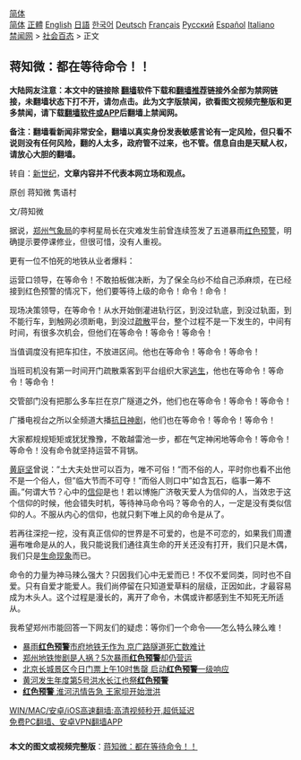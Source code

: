  <!-- 面包屑导航 --> <div class="breadcrumb"><!-- GTranslate: https://gtranslate.io/ -->  <div class="switcher notranslate">  <div class="selected">  <a href="#" onclick="return false;"> 简体</a>  </div>  <div class="option">  <a href="https://www.bannedbook.org" onclick="doGTranslate('zh-CN|zh-CN');jQuery('div.switcher div.selected a').html(jQuery(this).html());return false;" title="简体中文" class="nturl selected"> 简体</a>  <a href="https://www.bannedbook.org/zh-tw/" onclick="doGTranslate('zh-CN|zh-TW');jQuery('div.switcher div.selected a').html(jQuery(this).html());return false;" title="繁體中文" class="nturl"> 正體</a>  <a href="https://www.bannedbook.org/en/" onclick="doGTranslate('zh-CN|en');jQuery('div.switcher div.selected a').html(jQuery(this).html());return false;" title="English" class="nturl"> English</a>  <a href="https://www.bannedbook.org/ja/" onclick="doGTranslate('zh-CN|ja');jQuery('div.switcher div.selected a').html(jQuery(this).html());return false;" title="日本語" class="nturl"> 日語</a>  <a href="https://www.bannedbook.org/ko/" onclick="doGTranslate('zh-CN|ko');jQuery('div.switcher div.selected a').html(jQuery(this).html());return false;" title="한국어" class="nturl"> 한국어</a>  <a href="https://www.bannedbook.org/de/" onclick="doGTranslate('zh-CN|de');jQuery('div.switcher div.selected a').html(jQuery(this).html());return false;" title="Deutsch" class="nturl"> Deutsch</a>  <a href="https://www.bannedbook.org/fr/" onclick="doGTranslate('zh-CN|fr');jQuery('div.switcher div.selected a').html(jQuery(this).html());return false;" title="Français" class="nturl"> Français</a>  <a href="https://www.bannedbook.org/ru/" onclick="doGTranslate('zh-CN|ru');jQuery('div.switcher div.selected a').html(jQuery(this).html());return false;" title="Русский" class="nturl"> Русский</a>  <a href="https://www.bannedbook.org/es/" onclick="doGTranslate('zh-CN|es');jQuery('div.switcher div.selected a').html(jQuery(this).html());return false;" title="Español" class="nturl"> Español</a>  <a href="https://www.bannedbook.org/it/" onclick="doGTranslate('zh-CN|it');jQuery('div.switcher div.selected a').html(jQuery(this).html());return false;" title="Italiano" class="nturl"> Italiano</a>  </div>  </div>      <div class='breadcrumb-sub'><!-- Breadcrumb NavXT 6.3.0 --> <a href="https://www.bannedbook.org/" class="home">禁闻网</a> &gt; <a href="https://www.bannedbook.org/bnews/baitai/" class="category">社会百态</a> &gt; 正文</div></div><h2>蒋知微：都在等待命令！！</h2> <p class="notice"><b>大陆网友注意：本文中的链接除 <a href="https://github.com/bannedbook/fanqiang" >翻墙</a>软件下载和<a href="https://github.com/killgcd/justmysocks/blob/master/README.md">翻墙推荐</a>链接外全部为禁网链接，未翻墙状态下打不开，请勿点击。此为文字版禁闻，欲看图文视频完整版和更多禁闻，请下载<a href="https://github.com/bannedbook/fanqiang">翻墙软件或APP</a>后翻墙上禁闻网。</p><p>备注：翻墙看新闻非常安全，翻墙以真实身份发表敏感言论有一定风险，但只看不说则没有任何风险，翻的人太多，政府管不过来，也不管。信息自由是天赋人权，请放心大胆的翻墙。</b></p>  <div class="entry"> <p>转自：<a href="https://www.bannedbook.org/bnews/tag/%e6%96%b0%e4%b8%96%e7%ba%aa/" class="st_tag internal_tag" rel="tag" title="标签 新世纪 下的日志">新世纪</a>，<strong>文章内容并不代表本网立场和观点。</strong></p> <p>原创&#160;蒋知微 隽语村</p> <p>文/蒋知微</p> <p>据说&#65292;<a href="https://www.bannedbook.org/bnews/tag/%e9%83%91%e5%b7%9e/" class="st_tag internal_tag" rel="tag" title="标签 郑州 下的日志">郑州</a><a href="https://www.bannedbook.org/bnews/tag/%E6%B0%94%E8%B1%A1%E5%B1%80/" class="st_tag internal_tag" rel="tag" title="标签 气象局 下的日志">气象局</a>的李柯星局长在灾难发生前曾连续签发了五道暴雨<a href="https://www.bannedbook.org/bnews/tag/%E7%BA%A2%E8%89%B2%E9%A2%84%E8%AD%A6/" class="st_tag internal_tag" rel="tag" title="标签 红色预警 下的日志">红色预警</a>&#65292;明确提示要停课修业&#65292;但很可惜&#65292;没有人重视&#12290;</p>  <p>更有一位不怕死的地铁从业者爆料&#65306;</p> <p>运营口领导&#65292;在等命令&#65281;不敢拍板做决断&#65292;为了保全乌纱不给自己添麻烦&#65292;在已经接到红色预警的情况下&#65292;他们要等待上级的命令&#65281;命令&#65281;命令&#65281;</p> <p>现场决策领导&#65292;在等命令&#65281;从水开始倒灌进轨行区&#65292;到没过轨底&#65292;到没过轨面&#65292;到不能行车&#65292;到触网必须断电&#65292;到没过<a href="https://www.bannedbook.org/bnews/tag/%E7%96%8F%E6%95%A3/" class="st_tag internal_tag" rel="tag" title="标签 疏散 下的日志">疏散</a>平台&#65292;整个过程不是一下发生的&#65292;中间有时间&#65292;有很多次机会&#65292;但他们在等命令&#65281;等命令&#65281;等命令&#65281;</p> <p>当值调度没有把车扣住&#65292;不放进区间&#12290;他也在等命令&#65281;等命令&#65281;等命令&#65281;</p>  <p>当班司机没有第一时间开门疏散乘客到平台组织大家<span class='wp_keywordlink'><a href="https://www.bannedbook.org/forum5/topic38.html" title="劫难逃生有秘诀" target="_blank">逃生</a></span>&#65292;他也在等命令&#65281;等命令&#65281;等命令&#65281;</p> <p>交管部门没有把那么多车拦在京广隧道之外&#65292;他们也在等命令&#65281;等命令&#65281;等命令&#65281;</p> <p>广播电视台之所以全频道大播<a href="https://www.bannedbook.org/bnews/tag/%E6%8A%97%E6%97%A5%E7%A5%9E%E5%89%A7/" class="st_tag internal_tag" rel="tag" title="标签 抗日神剧 下的日志">抗日神剧</a>&#65292;他们也在等命令&#65281;等命令&#65281;等命令&#65281;</p> <p>大家都规规矩矩或犹犹豫豫&#65292;不敢越雷池一步&#65292;都在气定神闲地等命令&#65281;等命令&#65281;等命令&#65281;没有命令就坚持运营不背锅&#12290;</p>  <p><a href="https://www.bannedbook.org/bnews/tag/%E9%BB%84%E5%BA%AD%E5%9D%9A/" class="st_tag internal_tag" rel="tag" title="标签 黄庭坚 下的日志">黄庭坚</a>曾说&#65306;&#8221;土大夫处世可以百为&#65292;唯不可俗&#65281;&#8221;而不俗的人&#65292;平时你也看不出他不是一个俗人&#65292;但&#8221;临大节而不可夺&#65281;&#8221;而俗人则口中&#8221;如含瓦石&#65292;临事一筹不画&#12290;&#8221;何谓大节&#65311;心中的<a href="https://www.bannedbook.org/bnews/tag/%e4%bf%a1%e4%bb%b0/" class="st_tag internal_tag" rel="tag" title="标签 信仰 下的日志">信仰</a>是也&#65281;若以博施广济敬天爱人为信仰的人&#65292;当效忠于这个信仰的时候&#65292;他会错失时机&#65292;等待神马命令吗&#65311;等命令的人&#65292;一定是没有类似信仰的人&#12290;不服从内心的信仰&#65292;也就只剩下唯上风的命令是从了&#12290;</p> <p>若再往深挖一挖&#65292;没有真正信仰的世界是不可爱的&#65292;也是不可恋的&#65292;如果我们周遭遍布唯命是从的人&#65292;我只能说我们通往真生命的开关还没有打开&#65292;我们只是木偶&#65292;我们只是<a href="https://www.bannedbook.org/bnews/tag/%E7%94%9F%E5%91%BD%E7%8E%B0%E8%B1%A1/" class="st_tag internal_tag" rel="tag" title="标签 生命现象 下的日志">生命现象</a>而已&#12290;</p> <p>命令的力量为神马辣么强大&#65311;只因我们心中无爱而已&#65281;不仅不爱同类&#65292;同时也不自爱&#12290;只有自爱才能爱人&#12290;我们尚停留在只知道爱草料的层级&#65292;正因如此&#65292;才最容易成为木头人&#12290;这个过程是漫长的&#65292;离开了命令&#65292;木偶或许都感到生不知死无所适从&#12290;</p> <p>我希望郑州市能回答一下网友们的疑虑&#65306;等你们一个命令&#8212;&#8212;怎么特么辣么难&#65281;</p>  <ul class='op-related-articles' title='相关阅读'> <li><a href='https://www.bannedbook.org/bnews/taiwannews/20210723/1592721.html' target='_blank'>暴雨<b>红色预警</b>市府地铁无作为 京广路隧道死亡数难计</a></li> <li><a href='https://www.bannedbook.org/bnews/baitai/20210722/1592246.html' target='_blank'>郑州地铁惨剧是人祸？5次暴雨<b>红色预警</b>却仍营运</a></li> <li><a href='https://www.bannedbook.org/bnews/baitai/20201003/1407547.html' target='_blank'>北京长城景区今日门票上午10时售罄 启动<b>红色预警</b>一级响应</a></li> <li><a href='https://www.bannedbook.org/bnews/baitai/20200818/1382092.html' target='_blank'>黄河发生年度第5号洪水长江也祭<b>红色预警</b></a></li> <li><a href='https://www.bannedbook.org/bnews/headline/20200720/1363637.html' target='_blank'><b>红色预警</b> 淮河汛情告急 王家坝开始泄洪</a></li> </ul> <p class="texttj"> <a href="https://github.com/bannedbook/fanqiang/wiki/V2ray%E6%9C%BA%E5%9C%BA" target="_blank">WIN/MAC/安卓/iOS高速翻墙:高清视频秒开,超低延迟</a><br/> <a href="https://github.com/bannedbook/fanqiang/wiki/%E7%A6%81%E9%97%BB%E7%BD%91%E5%AE%89%E5%8D%93%E7%BF%BB%E5%A2%99%E6%96%B0%E9%97%BBAPP" target="_blank">免费PC翻墙、安卓VPN翻墙APP</a></p><p></p><a name='sharetosocial'></a>  <div style="margin-bottom:5px;padding-bottom:5px;clear:both"> <div id="archive-pix-1" class="banner-ads"> <!-- AuctionX Display platform tag START --> <div id="26318x728x90x621x_ADSLOT2" clicktrack="%%CLICK_URL_ESC%%"></div> <!-- AuctionX Display platform tag END --> </div> <div id="archive-pix-2" class="banner-ads"> <!-- AuctionX Display platform tag START --> <div id="26315x300x250x621x_ADSLOT2" clicktrack="%%CLICK_URL_ESC%%"></div> <!-- AuctionX Display platform tag END --> </div> </div>  <div id="archive-pix-1" class="banner-ads"> <!-- AuctionX Display platform tag START --> <div id="26318x728x90x621x_ADSLOT3" clicktrack="%%CLICK_URL_ESC%%"></div> <!-- AuctionX Display platform tag END --> </div> <div><b>本文的图文或视频完整版</b>：<a href='https://www.bannedbook.org/bnews/baitai/20210725/1593861.html'>蒋知微：都在等待命令！！</a></div>  </div><!--END ENTRY--> 